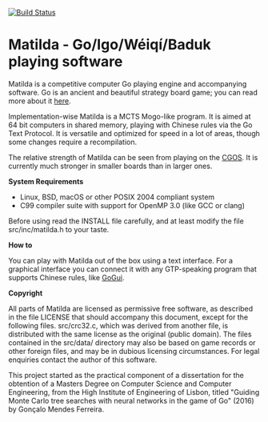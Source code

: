 [![Build Status](https://travis-ci.org/gonmf/matilda.svg?branch=master)](https://travis-ci.org/gonmf/matilda)

Matilda - Go/Igo/Wéiqí/Baduk playing software
===

Matilda is a competitive computer Go playing engine and accompanying software. Go is an ancient and beautiful strategy board game; you can read more about it [here](http://senseis.xmp.net/?WhatIsGo).

Implementation-wise Matilda is a MCTS Mogo-like program. It is aimed at 64 bit computers in shared memory, playing with Chinese rules via the Go Text Protocol. It is versatile and optimized for speed in a lot of areas, though some changes require a recompilation.

The relative strength of Matilda can be seen from playing on the [CGOS](http://www.yss-aya.com/cgos/9x9/standings.html). It is currently much stronger in smaller boards than in larger ones.

**System Requirements**

  - Linux, BSD, macOS or other POSIX 2004 compliant system
  - C99 compiler suite with support for OpenMP 3.0 (like GCC or clang)

Before using read the INSTALL file carefully, and at least modify the file src/inc/matilda.h to your taste.

**How to**

You can play with Matilda out of the box using a text interface. For a graphical interface you can connect it with any GTP-speaking program that supports Chinese rules, like [GoGui](http://gogui.sourceforge.net/).

**Copyright**

All parts of Matilda are licensed as permissive free software, as described in the file LICENSE that should accompany this document, except for the following files. src/crc32.c, which was derived from another file, is distributed with the same license as the original (public domain). The files contained in the src/data/ directory may also be based on game records or other foreign files, and may be in dubious licensing circumstances. For legal enquiries contact the author of this software.

This project started as the practical component of a dissertation for the obtention of a Masters Degree on Computer Science and Computer Engineering, from the High Institute of Engineering of Lisbon, titled "Guiding Monte Carlo tree searches with neural networks in the game of Go" (2016) by Gonçalo Mendes Ferreira.
